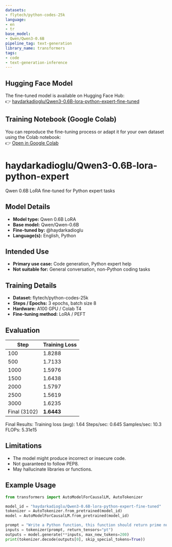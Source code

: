 ```yaml
---
datasets:
- flytech/python-codes-25k
language:
- en
- tr
base_model:
- Qwen/Qwen3-0.6B
pipeline_tag: text-generation
library_name: transformers
tags:
- code
- text-generation-inference
---
```

## Hugging Face Model

The fine-tuned model is available on Hugging Face Hub:  
👉 [haydarkadioglu/Qwen3-0.6B-lora-python-expert-fine-tuned](https://huggingface.co/haydarkadioglu/Qwen3-0.6B-lora-python-expert-fine-tuned)

## Training Notebook (Google Colab)

You can reproduce the fine-tuning process or adapt it for your own dataset using the Colab notebook:  
👉 [Open in Google Colab](https://colab.research.google.com/drive/17mU5LFWT6JQ5uDI8FGGugyEkKnykw4Xj?usp=sharing)

# haydarkadioglu/Qwen3-0.6B-lora-python-expert

Qwen 0.6B LoRA fine-tuned for Python expert tasks

## Model Details
- **Model type:** Qwen 0.6B LoRA
- **Base model:** Qwen/Qwen-0.6B
- **Fine-tuned by:** @haydarkadioglu
- **Language(s):** English, Python


## Intended Use
- **Primary use case:** Code generation, Python expert help
- **Not suitable for:** General conversation, non-Python coding tasks

## Training Details
- **Dataset:** flytech/python-codes-25k
- **Steps / Epochs:** 3 epochs, batch size 8
- **Hardware:** A100 GPU / Colab T4
- **Fine-tuning method:** LoRA / PEFT

## Evaluation
| Step         | Training Loss |
| ------------ | ------------- |
| 100          | 1.8288        |
| 500          | 1.7133        |
| 1000         | 1.5976        |
| 1500         | 1.6438        |
| 2000         | 1.5797        |
| 2500         | 1.5619        |
| 3000         | 1.6235        |
| Final (3102) | **1.6443**    |

Final Results:
Training loss (avg): 1.64
Steps/sec: 0.645
Samples/sec: 10.3
FLOPs: 5.31e15

## Limitations
- The model might produce incorrect or insecure code.
- Not guaranteed to follow PEP8.
- May hallucinate libraries or functions.

## Example Usage
```python
from transformers import AutoModelForCausalLM, AutoTokenizer

model_id = "haydarkadioglu/Qwen3-0.6B-lora-python-expert-fine-tuned"
tokenizer = AutoTokenizer.from_pretrained(model_id)
model = AutoModelForCausalLM.from_pretrained(model_id)

prompt = "Write a Python function, this function should return prime numbers between 0-100"
inputs = tokenizer(prompt, return_tensors="pt")
outputs = model.generate(**inputs, max_new_tokens=200)
print(tokenizer.decode(outputs[0], skip_special_tokens=True))
